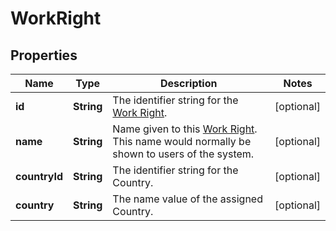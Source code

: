 

# WorkRight


## Properties

| Name | Type | Description | Notes |
|------------ | ------------- | ------------- | -------------|
|**id** | **String** | The identifier string for the [Work Right](https://developers.intellihr.io/docs/v1/). |  [optional] |
|**name** | **String** | Name given to this [Work Right](https://developers.intellihr.io/docs/v1/). This name would normally be shown to users of the system. |  [optional] |
|**countryId** | **String** | The identifier string for the Country. |  [optional] |
|**country** | **String** | The name value of the assigned Country. |  [optional] |



